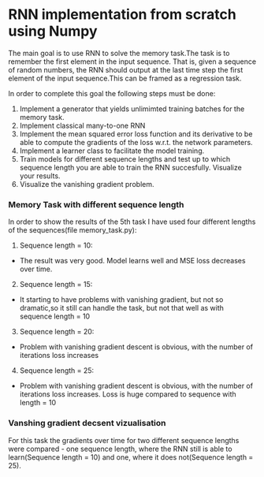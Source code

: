 # RNN implementation from scratch using Numpy

The main goal is to use RNN to solve the memory task.The task is to remember the first element in the input sequence. That is, given a sequence of random numbers, the RNN should output at the last time step the first element of the input sequence.This can be framed as a regression task.

In order to complete this goal the following steps must be done:

1. Implement a generator that yields unlimimted training batches for the memory task.
2. Implement classical many-to-one RNN
3. Implement the mean squared error loss function and its derivative to be able to compute the gradients of the loss w.r.t. the network parameters.
4. Implement a learner class to facilitate the model training.
5. Train models for different sequence lengths and test up to which sequence length you are able to train the RNN succesfully. Visualize your results.
6. Visualize the vanishing gradient problem.


### Memory Task with different sequence length
In order to show the results of the 5th task I have used four different lengths of the sequences(file memory_task.py):

1. Sequence length = 10:
* The result was very good. Model learns well and MSE loss decreases over time.
2. Sequence length  = 15:
* It starting to have problems with vanishing gradient, but not so dramatic,so it still can handle the task, but not that well as with sequence length = 10
3. Sequence length = 20:
* Problem with vanishing gradient descent is obvious, with the number of iterations loss increases
4. Sequence length = 25:
* Problem with vanishing gradient descent is obvious, with the number of iterations loss increases. Loss is huge compared to sequence with length = 10

### Vanshing gradient decsent vizualisation

For this task the gradients over time for two different sequence lengths were compared - one sequence length, where the RNN still is able to learn(Sequence length = 10) and one, where it does not(Sequence length = 25).
